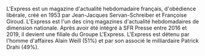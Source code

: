 
L'Express est un magazine d'actualité hebdomadaire français, d'obédience libérale, créé en 1953 par Jean-Jacques Servan-Schreiber et Françoise Giroud. L'Express est l'un des cinq magazines d'actualité hebdomadaires de dimension nationale.
Après avoir été intégré à SFR Presse entre 2016 et 2019, il devient une filiale du Groupe L'Express. L'Express est détenu par l'homme d'affaires Alain Weill (51%) et par son associé le milliardaire Patrick Drahi (49%).
